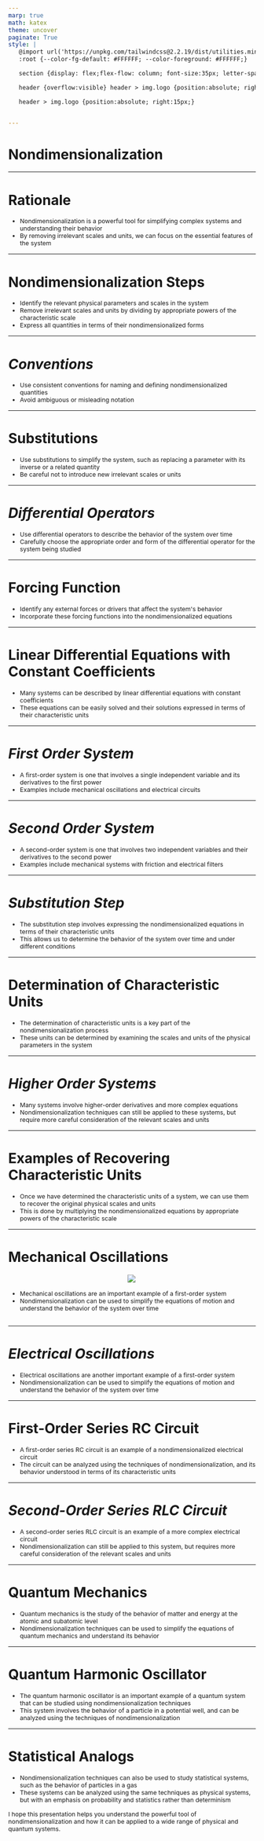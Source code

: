 ```yaml
---
marp: true
math: katex
theme: uncover
paginate: True
style: |
   @import url('https://unpkg.com/tailwindcss@2.2.19/dist/utilities.min.css');
   :root {--color-fg-default: #FFFFFF; --color-foreground: #FFFFFF;}

   section {display: flex;flex-flow: column; font-size:35px; letter-spacing:1.4px;}

   header {overflow:visible} header > img.logo {position:absolute; right:15px;}

   header > img.logo {position:absolute; right:15px;}


---
```

<!-- backgroundImage: url('backgrounds/aaabstract (8).png') -->
<!-- _class: lead -->

 # Nondimensionalization

---
<style scoped>p,li {font-size:0.92em}</style>

 # **Rationale**
- Nondimensionalization is a powerful tool for simplifying complex systems and understanding their behavior
- By removing irrelevant scales and units, we can focus on the essential features of the system


---
<style scoped>p,li {font-size:0.88em}</style>

 # Nondimensionalization Steps

- Identify the relevant physical parameters and scales in the system
- Remove irrelevant scales and units by dividing by appropriate powers of the characteristic scale
- Express all quantities in terms of their nondimensionalized forms

---
<style scoped>p,li {font-size:0.92em}</style>

 # _Conventions_

- Use consistent conventions for naming and defining nondimensionalized quantities
- Avoid ambiguous or misleading notation

---
<style scoped>p,li {font-size:0.92em}</style>

 # Substitutions

- Use substitutions to simplify the system, such as replacing a parameter with its inverse or a related quantity
- Be careful not to introduce new irrelevant scales or units

---
<style scoped>p,li {font-size:0.92em}</style>

 # _Differential Operators_
- Use differential operators to describe the behavior of the system over time
- Carefully choose the appropriate order and form of the differential operator for the system being studied


---
<style scoped>p,li {font-size:0.92em}</style>

 # Forcing Function

- Identify any external forces or drivers that affect the system's behavior
- Incorporate these forcing functions into the nondimensionalized equations

---
<style scoped>p,li {font-size:0.92em}</style>

 # Linear Differential Equations with Constant Coefficients

- Many systems can be described by linear differential equations with constant coefficients
- These equations can be easily solved and their solutions expressed in terms of their characteristic units

---
<style scoped>p,li {font-size:0.92em}</style>

 # _First Order System_

- A first-order system is one that involves a single independent variable and its derivatives to the first power
- Examples include mechanical oscillations and electrical circuits

---
<style scoped>p,li {font-size:0.92em}</style>

 # _Second Order System_

- A second-order system is one that involves two independent variables and their derivatives to the second power
- Examples include mechanical systems with friction and electrical filters

---
<style scoped>p,li {font-size:0.92em}</style>

 # _Substitution Step_
- The substitution step involves expressing the nondimensionalized equations in terms of their characteristic units
- This allows us to determine the behavior of the system over time and under different conditions


---
<style scoped>p,li {font-size:0.92em}</style>

 # Determination of Characteristic Units

- The determination of characteristic units is a key part of the nondimensionalization process
- These units can be determined by examining the scales and units of the physical parameters in the system

---
<style scoped>p,li {font-size:0.92em}</style>

 # _Higher Order Systems_
- Many systems involve higher-order derivatives and more complex equations
- Nondimensionalization techniques can still be applied to these systems, but require more careful consideration of the relevant scales and units


---
<style scoped>p,li {font-size:0.92em}</style>

 # Examples of Recovering Characteristic Units

- Once we have determined the characteristic units of a system, we can use them to recover the original physical scales and units
- This is done by multiplying the nondimensionalized equations by appropriate powers of the characteristic scale

---
<style scoped>p,li {font-size:0.88em}</style>

 # Mechanical Oscillations
<div style='flex:1 1 auto; min-height:0;' class="grid grid-cols-8 gap-4">
<div style='display:flex; flex-flow:column; min-height:0;' class="col-span-4">

<div style="display: flex; flex: 1 1 auto; flex-flow: row; min-height: 0"><div style="display: flex; flex: 1 1 auto; justify-content: center;min-height:0;min-width:0; margin-bottom:0.1em;;margin-right:0.15em">
<img style='object-fit: contain; max-height:100%; max-width:100%; background-color: rgba(0,0,0,0);' src='https://upload.wikimedia.org/wikipedia/commons/thumb/4/4a/Mass-Spring-Damper.png/300px-Mass-Spring-Damper.png'/>
</div>
</div>

</div>

<div style='display:flex; flex-flow:column; min-height:0;' class="col-span-4">

- Mechanical oscillations are an important example of a first-order system
- Nondimensionalization can be used to simplify the equations of motion and understand the behavior of the system over time
</div>

</div>


---
<style scoped>p,li {font-size:0.92em}</style>

 # _Electrical Oscillations_
- Electrical oscillations are another important example of a first-order system
- Nondimensionalization can be used to simplify the equations of motion and understand the behavior of the system over time


---
<style scoped>p,li {font-size:0.92em}</style>

 # First-Order Series RC Circuit

- A first-order series RC circuit is an example of a nondimensionalized electrical circuit
- The circuit can be analyzed using the techniques of nondimensionalization, and its behavior understood in terms of its characteristic units

---
<style scoped>p,li {font-size:0.92em}</style>

 # _Second-Order Series RLC Circuit_

- A second-order series RLC circuit is an example of a more complex electrical circuit
- Nondimensionalization can still be applied to this system, but requires more careful consideration of the relevant scales and units

---
<style scoped>p,li {font-size:0.92em}</style>

 # Quantum Mechanics
- Quantum mechanics is the study of the behavior of matter and energy at the atomic and subatomic level
- Nondimensionalization techniques can be used to simplify the equations of quantum mechanics and understand its behavior


---
<style scoped>p,li {font-size:0.92em}</style>

 # Quantum Harmonic Oscillator

- The quantum harmonic oscillator is an important example of a quantum system that can be studied using nondimensionalization techniques
- This system involves the behavior of a particle in a potential well, and can be analyzed using the techniques of nondimensionalization

---
<style scoped>p,li {font-size:0.88em}</style>

 # **Statistical Analogs**
- Nondimensionalization techniques can also be used to study statistical systems, such as the behavior of particles in a gas
- These systems can be analyzed using the same techniques as physical systems, but with an emphasis on probability and statistics rather than determinism

I hope this presentation helps you understand the powerful tool of nondimensionalization and how it can be applied to a wide range of physical and quantum systems.
